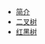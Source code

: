 - [简介](data_structure/README.md)
- [二叉树](data_structure/tree.md)
- [红黑树](data_structure/red_black_tree.md)

